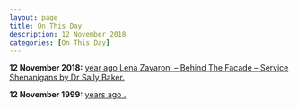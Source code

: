 ```yaml
---
layout: page
title: On This Day
description: 12 November 2018
categories: [On This Day]
---
```


**12 November 2018:**
[<span id="age1"></span> year ago Lena Zavaroni &#8211; Behind The Facade &#8211; Service Shenanigans by Dr Sally Baker.](http://www.drsallybaker.com/tag/lena-zavaroni/#primary)

**12 November 1999:**
[<span id="age2"></span> years ago .]()

<!-- Script for calculating number of years ago -->
<script>
var dob = '20181112';
var year = Number(dob.substr(0, 4));
var month = Number(dob.substr(4, 2)) - 1;
var day = Number(dob.substr(6, 2));
var today = new Date();
var age1 = today.getFullYear() - year;
if (today.getMonth() < month || (today.getMonth() == month && today.getDate() < day)) {
age1--;
}
document.getElementById("age1").innerHTML=age1;

var dob = '19991016';
var year = Number(dob.substr(0, 4));
var month = Number(dob.substr(4, 2)) - 1;
var day = Number(dob.substr(6, 2));
var today = new Date();
var age2 = today.getFullYear() - year;
if (today.getMonth() < month || (today.getMonth() == month && today.getDate() < day)) {
age2--;
}
document.getElementById("age2").innerHTML=age2;
</script>

